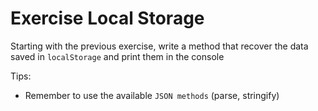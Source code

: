 # Exercise Local Storage

Starting with the previous exercise, write a method that recover the data saved in `localStorage` and print them in the console

Tips:

- Remember to use the available `JSON methods` (parse, stringify)
